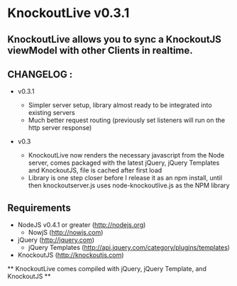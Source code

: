 # KnockoutLive v0.3.1

## KnockoutLive allows you to sync a KnockoutJS viewModel with other Clients in realtime. 

## CHANGELOG :

- v0.3.1
	- Simpler server setup, library almost ready to be integrated into existing servers
	- Much better request routing (previously set listeners will run on the http server response)

- v0.3
	- KnockoutLive now renders the necessary javascript from the Node server, comes packaged with the latest jQuery, jQuery Templates and KnockoutJS, file is cached after first load
	- Library is one step closer before I release it as an npm install, until then knockoutserver.js uses node-knockoutlive.js as the NPM library

## Requirements

- NodeJS v0.4.1 or greater (http://nodejs.org)
  - NowjS (http://nowjs.com)
- jQuery (http://jquery.com)
  - jQuery Templates (http://api.jquery.com/category/plugins/templates)
- KnockoutJS (http://knockoutjs.com)

** KnockoutLive comes compiled with jQuery, jQuery Template, and KnockoutJS **